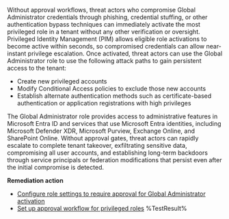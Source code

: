 Without approval workflows, threat actors who compromise Global Administrator credentials through phishing, credential stuffing, or other authentication bypass techniques can immediately activate the most privileged role in a tenant without any other verification or oversight. Privileged Identity Management (PIM) allows eligible role activations to become active within seconds, so compromised credentials can allow near-instant privilege escalation. Once activated, threat actors can use the Global Administrator role to use the following attack paths to gain persistent access to the tenant:
- Create new privileged accounts
- Modify Conditional Access policies to exclude those new accounts
- Establish alternate authentication methods such as certificate-based authentication or application registrations with high privileges

The Global Administrator role provides access to administrative features in Microsoft Entra ID and services that use Microsoft Entra identities, including Microsoft Defender XDR, Microsoft Purview, Exchange Online, and SharePoint Online. Without approval gates, threat actors can rapidly escalate to complete tenant takeover, exfiltrating sensitive data, compromising all user accounts, and establishing long-term backdoors through service principals or federation modifications that persist even after the initial compromise is detected. 

**Remediation action**

- [Configure role settings to require approval for Global Administrator activation](https://learn.microsoft.com/en-us/entra/id-governance/privileged-identity-management/pim-how-to-change-default-settings?wt.mc_id=zerotrustrecommendations_automation_content_cnl_csasci)
- [Set up approval workflow for privileged roles](https://learn.microsoft.com/en-us/entra/id-governance/privileged-identity-management/pim-approval-workflow?wt.mc_id=zerotrustrecommendations_automation_content_cnl_csasci)<!--- Results --->
%TestResult%

